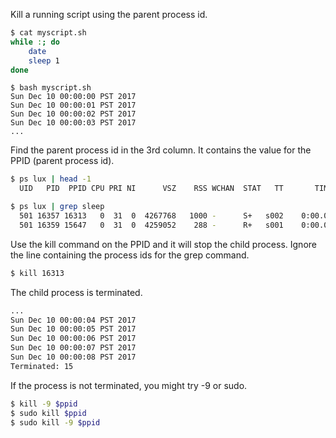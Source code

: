 Kill a running script using the parent process id.
```bash
$ cat myscript.sh 
while :; do
    date
    sleep 1
done
```
```
$ bash myscript.sh
Sun Dec 10 00:00:00 PST 2017
Sun Dec 10 00:00:01 PST 2017
Sun Dec 10 00:00:02 PST 2017
Sun Dec 10 00:00:03 PST 2017
...
```
Find the parent process id in the 3rd column. It contains the value for the PPID (parent process id).
```bash
$ ps lux | head -1
  UID   PID  PPID CPU PRI NI      VSZ    RSS WCHAN  STAT   TT       TIME COMMAND          USER  %CPU %MEM STARTED
```
```bash
$ ps lux | grep sleep
  501 16357 16313   0  31  0  4267768   1000 -      S+   s002    0:00.01 sleep 1          user   0.1  0.0 00:00AM
  501 16359 15647   0  31  0  4259052    288 -      R+   s001    0:00.00 grep sleep       user   0.0  0.0 00:00AM
```
Use the kill command on the PPID and it will stop the child process. Ignore the line containing the process ids for the grep command.
```bash
$ kill 16313
```
The child process is terminated.
```bash
...
Sun Dec 10 00:00:04 PST 2017
Sun Dec 10 00:00:05 PST 2017
Sun Dec 10 00:00:06 PST 2017
Sun Dec 10 00:00:07 PST 2017
Sun Dec 10 00:00:08 PST 2017
Terminated: 15
```
If the process is not terminated, you might try -9 or sudo.
```bash
$ kill -9 $ppid
$ sudo kill $ppid
$ sudo kill -9 $ppid
```